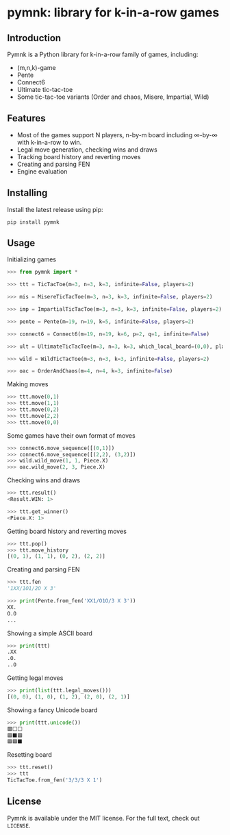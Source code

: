 # pymnk: library for k-in-a-row games
## Introduction
Pymnk is a Python library for k-in-a-row family of games, including:
- (m,n,k)-game
- Pente
- Connect6
- Ultimate tic-tac-toe
- Some tic-tac-toe variants (Order and chaos, Misere, Impartial, Wild)

## Features
- Most of the games support N players, n-by-m board including ∞-by-∞ with k-in-a-row to win.
- Legal move generation, checking wins and draws
- Tracking board history and reverting moves
- Creating and parsing FEN
- Engine evaluation

## Installing
Install the latest release using pip:
```
pip install pymnk
```

## Usage

Initializing games
```python
>>> from pymnk import *

>>> ttt = TicTacToe(m=3, n=3, k=3, infinite=False, players=2)

>>> mis = MisereTicTacToe(m=3, n=3, k=3, infinite=False, players=2)

>>> imp = ImpartialTicTacToe(m=3, n=3, k=3, infinite=False, players=2)

>>> pente = Pente(m=19, n=19, k=5, infinite=False, players=2)

>>> connect6 = Connect6(m=19, n=19, k=6, p=2, q=1, infinite=False)

>>> ult = UltimateTicTacToe(m=3, n=3, k=3, which_local_board=(0,0), players=2)

>>> wild = WildTicTacToe(m=3, n=3, k=3, infinite=False, players=2)

>>> oac = OrderAndChaos(m=4, n=4, k=3, infinite=False)
```

Making moves
```python
>>> ttt.move(0,1)
>>> ttt.move(1,1)
>>> ttt.move(0,2)
>>> ttt.move(2,2)
>>> ttt.move(0,0)
```

Some games have their own format of moves
```python
>>> connect6.move_sequence([(0,1)])
>>> connect6.move_sequence([(2,2), (3,2)])
>>> wild.wild_move(1, 1, Piece.X)
>>> oac.wild_move(2, 3, Piece.X)
```

Checking wins and draws
```python
>>> ttt.result()
<Result.WIN: 1>

>>> ttt.get_winner()
<Piece.X: 1>
```

Getting board history and reverting moves
```python
>>> ttt.pop()
>>> ttt.move_history
[(0, 1), (1, 1), (0, 2), (2, 2)]
```

Creating and parsing FEN
```python
>>> ttt.fen
'1XX/1O1/2O X 3'
```

```python
>>> print(Pente.from_fen('XX1/O1O/3 X 3'))
XX.
O.O
...
```

Showing a simple ASCII board
```python
>>> print(ttt)
.XX
.O.
..O
```

Getting legal moves
```python
>>> print(list(ttt.legal_moves()))
[(0, 0), (1, 0), (1, 2), (2, 0), (2, 1)]
```

Showing a fancy Unicode board
```python
>>> print(ttt.unicode())
🟩⬜⬜
🟩⬛🟩
🟩🟩⬛
```

Resetting board
```python
>>> ttt.reset()
>>> ttt
TicTacToe.from_fen('3/3/3 X 1')
```

## License

Pymnk is available under the MIT license. For the full text, check out `LICENSE`.